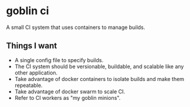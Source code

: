 # goblin ci

A small CI system that uses containers to manage builds.

## Things I want

- A single config file to specify builds.
- The CI system should be versionable, buildable, and scalable like any other application.
- Take advantage of docker containers to isolate builds and make them repeatable.
- Take advantage of docker swarm to scale CI.
- Refer to CI workers as "my goblin minions".
